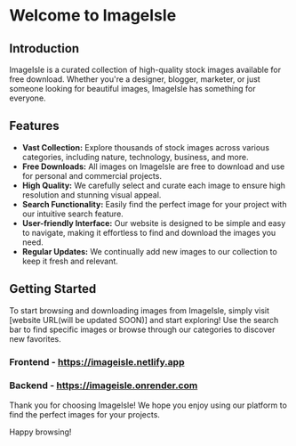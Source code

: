 # Welcome to ImageIsle

## Introduction

ImageIsle is a curated collection of high-quality stock images available for free download. Whether you're a designer, blogger, marketer, or just someone looking for beautiful images, ImageIsle has something for everyone.

## Features

- **Vast Collection:** Explore thousands of stock images across various categories, including nature, technology, business, and more.
- **Free Downloads:** All images on ImageIsle are free to download and use for personal and commercial projects.
- **High Quality:** We carefully select and curate each image to ensure high resolution and stunning visual appeal.
- **Search Functionality:** Easily find the perfect image for your project with our intuitive search feature.
- **User-friendly Interface:** Our website is designed to be simple and easy to navigate, making it effortless to find and download the images you need.
- **Regular Updates:** We continually add new images to our collection to keep it fresh and relevant.

## Getting Started

To start browsing and downloading images from ImageIsle, simply visit [website URL(will be updated SOON)] and start exploring! Use the search bar to find specific images or browse through our categories to discover new favorites.


### Frontend - https://imageisle.netlify.app 
### Backend -  https://imageisle.onrender.com

Thank you for choosing ImageIsle! We hope you enjoy using our platform to find the perfect images for your projects.

Happy browsing!
 
